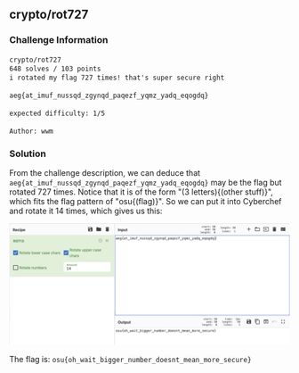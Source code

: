 ## **crypto/rot727**

### **Challenge Information**

```
crypto/rot727
648 solves / 103 points
i rotated my flag 727 times! that's super secure right

aeg{at_imuf_nussqd_zgynqd_paqezf_yqmz_yadq_eqogdq}

expected difficulty: 1/5

Author: wwm
```

### **Solution**

From the challenge description, we can deduce that `aeg{at_imuf_nussqd_zgynqd_paqezf_yqmz_yadq_eqogdq}` may be the flag but rotated 727 times. Notice that it is of the form "(3 letters){(other stuff)}", which fits the flag pattern of "osu{(flag)}". So we can put it into Cyberchef and rotate it 14 times, which gives us this:

![Cyberchef](images/rot727.png)

The flag is: `osu{oh_wait_bigger_number_doesnt_mean_more_secure}`